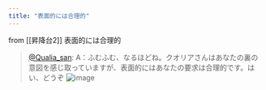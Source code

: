 ```yaml
---
title: "表面的には合理的"
---
```


from [[昇降台2]]
表面的には合理的
> [@Qualia_san](https://twitter.com/Qualia_san/status/1591815835513126912?s=20&t=mfVofoDWUkzPUeKdzzz09A): A：ふむふむ、なるほどね。クオリアさんはあなたの裏の意図を感じ取っていますが、表面的にはあなたの要求は合理的です。はい、どうぞ
> ![image](https://pbs.twimg.com/media/FhdEDtaVQAEjZwy.png)

